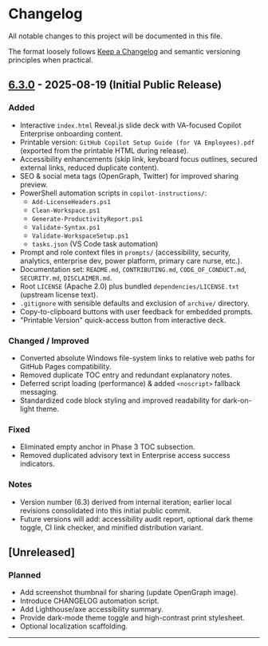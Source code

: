 <!--
Copyright 2025 Kyle J. Coder

Licensed under the Apache License, Version 2.0 (the "License");
you may not use this file except in compliance with the License.
You may obtain a copy of the License at

  http://www.apache.org/licenses/LICENSE-2.0

Unless required by applicable law or agreed to in writing, software
distributed under the License is distributed on an "AS IS" BASIS,
WITHOUT WARRANTIES OR CONDITIONS OF ANY KIND, either express or implied.
See the License for the specific language governing permissions and
limitations under the License.
-->

# Changelog

All notable changes to this project will be documented in this file.

The format loosely follows [Keep a Changelog](https://keepachangelog.com/en/1.0.0/) and semantic versioning principles when practical.

## [6.3.0] - 2025-08-19 (Initial Public Release)
### Added
- Interactive `index.html` Reveal.js slide deck with VA-focused Copilot Enterprise onboarding content.
- Printable version: `GitHub Copilot Setup Guide (for VA Employees).pdf` (exported from the printable HTML during release).
- Accessibility enhancements (skip link, keyboard focus outlines, secured external links, reduced duplicate content).
- SEO & social meta tags (OpenGraph, Twitter) for improved sharing preview.
- PowerShell automation scripts in `copilot-instructions/`:
  - `Add-LicenseHeaders.ps1`
  - `Clean-Workspace.ps1`
  - `Generate-ProductivityReport.ps1`
  - `Validate-Syntax.ps1`
  - `Validate-WorkspaceSetup.ps1`
  - `tasks.json` (VS Code task automation)
- Prompt and role context files in `prompts/` (accessibility, security, analytics, enterprise dev, power platform, primary care nurse, etc.).
- Documentation set: `README.md`, `CONTRIBUTING.md`, `CODE_OF_CONDUCT.md`, `SECURITY.md`, `DISCLAIMER.md`.
- Root `LICENSE` (Apache 2.0) plus bundled `dependencies/LICENSE.txt` (upstream license text).
- `.gitignore` with sensible defaults and exclusion of `archive/` directory.
- Copy-to-clipboard buttons with user feedback for embedded prompts.
- "Printable Version" quick-access button from interactive deck.

### Changed / Improved
- Converted absolute Windows file-system links to relative web paths for GitHub Pages compatibility.
- Removed duplicate TOC entry and redundant explanatory notes.
- Deferred script loading (performance) & added `<noscript>` fallback messaging.
- Standardized code block styling and improved readability for dark-on-light theme.

### Fixed
- Eliminated empty anchor in Phase 3 TOC subsection.
- Removed duplicated advisory text in Enterprise access success indicators.

### Notes
- Version number (6.3) derived from internal iteration; earlier local revisions consolidated into this initial public commit.
- Future versions will add: accessibility audit report, optional dark theme toggle, CI link checker, and minified distribution variant.

## [Unreleased]
### Planned
- Add screenshot thumbnail for sharing (update OpenGraph image).
- Introduce CHANGELOG automation script.
- Add Lighthouse/axe accessibility summary.
- Provide dark-mode theme toggle and high-contrast print stylesheet.
- Optional localization scaffolding.

---

[6.3.0]: https://github.com/KCoderVA/GitHub-Copilot-Setup-Guide/releases/tag/v6.3.0

